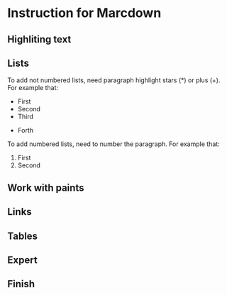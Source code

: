 # Instruction for Marcdown

## Highliting text

## Lists

To add not numbered lists, need paragraph highlight stars (*) or plus (+). For example that:
* First
* Second
* Third
+ Forth

To add numbered lists, need to number the paragraph. For example that:
1. First
2. Second


## Work with paints

## Links

## Tables

## Expert

## Finish